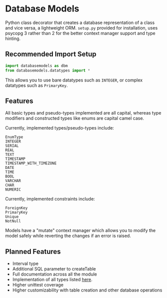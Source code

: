 # Database Models

Python class decorator that creates a database representation of a class and vice versa, a lightweight ORM.
`setup.py` provided for installation, uses psycopg 3 rather than 2 for the
better context manager support and type hinting.

## Recommended Import Setup
```python
import databasemodels as dbm
from databasemodels.datatypes import *
```

This allows you to use bare datatypes such as `INTEGER`, or complex datatypes
such as `PrimaryKey`.

## Features

All basic types and pseudo-types implemented are all capital, whereas type modifiers
and constructed types like enums are capital camel case.

Currently, implemented types/pseudo-types include:
```
EnumType
INTEGER
SERIAL
REAL
TEXT
TIMESTAMP
TIMESTAMP_WITH_TIMEZONE
DATE
TIME
BOOL
VARCHAR
CHAR
NUMERIC
```

Currently, implemented constraints include:
```
ForeignKey
PrimaryKey
Unique
NotNull
```

Models have a "mutate" context manager which allows you to modify the model safely while reverting the changes if an 
error is raised.

## Planned Features

 - Interval type
 - Additional SQL parameter to createTable
 - Full documentation across all the module
 - Implementation of all types listed [here](https://www.postgresql.org/docs/12/datatype.html).
 - Higher unittest coverage
 - Higher customizability with table creation and other database operations
